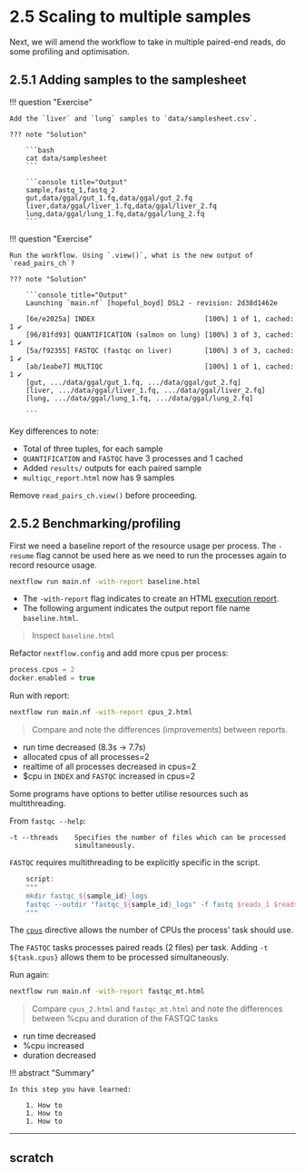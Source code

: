 # 2.5 Scaling to multiple samples  

Next, we will amend the workflow to take in multiple paired-end reads, do some
profiling and optimisation.  

## 2.5.1 Adding samples to the samplesheet

!!! question "Exercise"

    Add the `liver` and `lung` samples to `data/samplesheet.csv`.  

    ??? note "Solution"

        ```bash
        cat data/samplesheet
        ```

        ```console title="Output"
        sample,fastq_1,fastq_2
        gut,data/ggal/gut_1.fq,data/ggal/gut_2.fq
        liver,data/ggal/liver_1.fq,data/ggal/liver_2.fq
        lung,data/ggal/lung_1.fq,data/ggal/lung_2.fq
        ```

!!! question "Exercise"

    Run the workflow. Using `.view()`, what is the new output of `read_pairs_ch`?

    ??? note "Solution"

        ```console title="Output"
        Launching `main.nf` [hopeful_boyd] DSL2 - revision: 2d38d1462e

        [6e/e2025a] INDEX                           [100%] 1 of 1, cached: 1 ✔
        [96/81fd93] QUANTIFICATION (salmon on lung) [100%] 3 of 3, cached: 1 ✔
        [5a/f92355] FASTQC (fastqc on liver)        [100%] 3 of 3, cached: 1 ✔
        [ab/1eabe7] MULTIQC                         [100%] 1 of 1, cached: 1 ✔
        [gut, .../data/ggal/gut_1.fq, .../data/ggal/gut_2.fq]
        [liver, .../data/ggal/liver_1.fq, .../data/ggal/liver_2.fq]
        [lung, .../data/ggal/lung_1.fq, .../data/ggal/lung_2.fq]
 
        ```

Key differences to note: 
- Total of three tuples, for each sample  
- `QUANTIFICATION` and `FASTQC` have 3 processes and 1 cached  
- Added `results/` outputs for each paired sample  
- `multiqc_report.html` now has 9 samples  

Remove `read_pairs_ch.view()` before proceeding.  

## 2.5.2 Benchmarking/profiling  

First we need a baseline report of the resource usage per process. The 
`-resume` flag cannot be used here as we need to run the processes again
to record resource usage.  

```bash
nextflow run main.nf -with-report baseline.html
```

- The `-with-report` flag indicates to create an HTML
[execution report](https://www.nextflow.io/docs/latest/tracing.html#execution-report).
- The following argument indicates the output report file name `baseline.html`.  

> Inspect `baseline.html`

Refactor `nextflow.config` and add more cpus per process:   

```groovy linenums="1" title="nextflow.config
process.cpus = 2
docker.enabled = true
```

Run with report:  

```bash
nextflow run main.nf -with-report cpus_2.html
```

> Compare and note the differences (improvements) between reports.  

- run time decreased (8.3s -> 7.7s)  
- allocated cpus of all processes=2
- realtime of all processes decreased in cpus=2
- $cpu in `INDEX` and `FASTQC` increased in cpus=2  

Some programs have options to better utilise resources such as multithreading.

From `fastqc --help`:

```console title="Output"
-t --threads    Specifies the number of files which can be processed    
                simultaneously.
```

`FASTQC` requires multithreading to be explicitly specific in the script.

```groovy title="main.nf"
    script:
    """
    mkdir fastqc_${sample_id}_logs
    fastqc --outdir "fastqc_${sample_id}_logs" -f fastq $reads_1 $reads_2 -t $task.cpus
    """
```

The [`cpus`](https://www.nextflow.io/docs/latest/process.html#cpus) directive
allows the number of CPUs the process' task should use.  

The `FASTQC` tasks processes paired reads (2 files) per task. Adding
`-t ${task.cpus}` allows them to be processed simultaneously.  

Run again:  

```bash
nextflow run main.nf -with-report fastqc_mt.html
```

> Compare `cpus_2.html` and `fastqc_mt.html` and note the differences between
> %cpu and duration of the FASTQC tasks

- run time decreased  
- %cpu increased  
- duration decreased  

!!! abstract "Summary"

    In this step you have learned:

        1. How to
        1. How to
        1. How to

---

## scratch  


